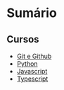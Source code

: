 # Sumário

## Cursos

- [Git e Github](cursos/git_e_github.md)
- [Python](cursos/python)
- [Javascript](cursos/javascript)
- [Typescript](cursos/typescript)
